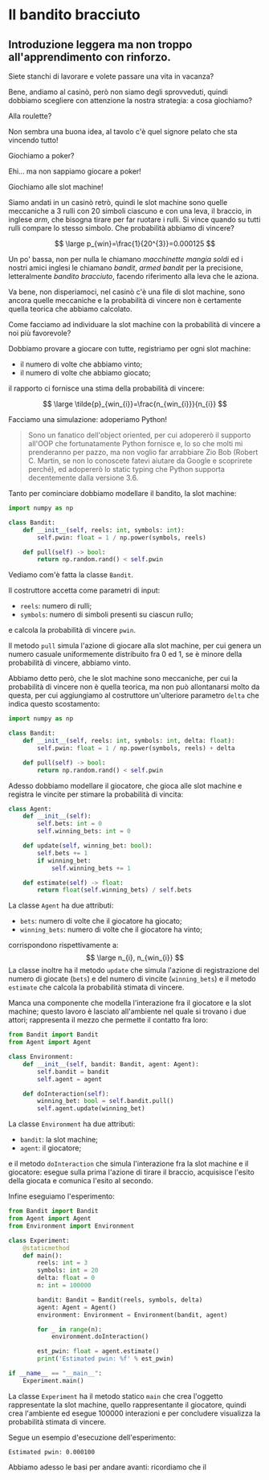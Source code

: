 # Il bandito bracciuto
## Introduzione leggera ma non troppo all'apprendimento con rinforzo.

Siete stanchi di lavorare e volete passare una vita in vacanza?

Bene, andiamo al casinò, però non siamo degli sprovveduti, quindi dobbiamo scegliere con attenzione la nostra strategia: a cosa giochiamo?

Alla roulette?

Non sembra una buona idea, al tavolo c'è quel signore pelato che sta vincendo tutto!

Giochiamo a poker?

Ehi... ma non sappiamo giocare a poker!

Giochiamo alle slot machine!

Siamo andati in un casinò retrò, quindi le slot machine sono quelle meccaniche a 3 rulli con 20 simboli ciascuno e con una leva, il braccio, in inglese _arm_, che bisogna tirare per far ruotare i rulli. Si vince quando su tutti rulli compare lo stesso simbolo. Che probabilità abbiamo di vincere?

$$
\large p_{win}=\frac{1}{20^{3}}=0.000125
$$

Un po' bassa, non per nulla le chiamano _macchinette mangia soldi_ ed i nostri amici inglesi le chiamano _bandit_, _armed bandit_ per la precisione, letteralmente _bandito bracciuto_, facendo riferimento alla leva che le aziona.

Va bene, non disperiamoci, nel casinò c'è una file di slot machine, sono ancora quelle meccaniche e la probabilità di vincere non è certamente quella teorica che abbiamo calcolato.

Come facciamo ad individuare la slot machine con la probabilità di vincere a noi più favorevole?

Dobbiamo provare a giocare con tutte, registriamo per ogni slot machine:

- il numero di volte che abbiamo vinto;
- il numero di volte che abbiamo giocato;

il rapporto ci fornisce una stima della probabilità di vincere:

$$
\large \tilde{p}_{win_{i}}=\frac{n_{win_{i}}}{n_{i}}
$$

Facciamo una simulazione: adoperiamo Python!

> Sono un fanatico dell'object oriented, per cui adopererò il supporto all'OOP che fortunatamente Python fornisce e, lo so che molti mi prenderanno per pazzo, ma non voglio far arrabbiare Zio Bob (Robert C. Martin, se non lo conoscete fatevi aiutare da Google e scoprirete perché), ed adopererò lo static typing che Python supporta decentemente dalla versione 3.6.

Tanto per cominciare dobbiamo modellare il bandito, la slot machine:

```python
import numpy as np

class Bandit:
    def __init__(self, reels: int, symbols: int):
        self.pwin: float = 1 / np.power(symbols, reels)

    def pull(self) -> bool:
        return np.random.rand() < self.pwin
```

Vediamo com'è fatta la classe ```Bandit```.

Il costruttore accetta come parametri di input:
- ```reels```: numero di rulli;
- ```symbols```: numero di simboli presenti su ciascun rullo;

e calcola la probabilità di vincere ```pwin```.

Il metodo ```pull``` simula l'azione di giocare alla slot machine, per cui genera un numero casuale uniformemente distribuito fra 0 ed 1, se è minore della probabilità di vincere, abbiamo vinto.

Abbiamo detto però, che le slot machine sono meccaniche, per cui la probabilità di vincere non è quella teorica, ma non può allontanarsi molto da questa, per cui aggiungiamo al costruttore un'ulteriore parametro ```delta``` che indica questo scostamento:

```python
import numpy as np

class Bandit:
    def __init__(self, reels: int, symbols: int, delta: float):
        self.pwin: float = 1 / np.power(symbols, reels) + delta

    def pull(self) -> bool:
        return np.random.rand() < self.pwin
```

Adesso dobbiamo modellare il giocatore, che gioca alle slot machine e registra le vincite per stimare la probabilità di vincita:

```python
class Agent:
    def __init__(self):
        self.bets: int = 0
        self.winning_bets: int = 0

    def update(self, winning_bet: bool):
        self.bets += 1
        if winning_bet:
            self.winning_bets += 1

    def estimate(self) -> float:
        return float(self.winning_bets) / self.bets
```

La classe ```Agent``` ha due attributi:

- ```bets```: numero di volte che il giocatore ha giocato;
- ```winning_bets```: numero di volte che il giocatore ha vinto;

corrispondono rispettivamente a:
$$
\large n_{i}, n_{win_{i}}
$$
La classe inoltre ha il metodo ```update``` che simula l'azione di registrazione del numero di giocate (```bets```) e del numero di vincite (```winning_bets```) e il metodo ```estimate``` che calcola la probabilità stimata di vincere.

Manca una componente che modella l'interazione fra il giocatore e la slot machine; questo lavoro è lasciato all'ambiente nel quale si trovano i due attori; rappresenta il mezzo che permette il contatto fra loro:

```python
from Bandit import Bandit
from Agent import Agent

class Environment:
    def __init__(self, bandit: Bandit, agent: Agent):
        self.bandit = bandit
        self.agent = agent

    def doInteraction(self):
        winning_bet: bool = self.bandit.pull()
        self.agent.update(winning_bet)
```

La classe ```Environment``` ha due attributi:

- ```bandit```: la slot machine;
- ```agent```: il giocatore;

e il metodo ```doInteraction``` che simula l'interazione fra la slot machine e il giocatore: esegue sulla prima l'azione di tirare il braccio, acquisisce l'esito della giocata e comunica l'esito al secondo.

Infine eseguiamo l'esperimento:

```python
from Bandit import Bandit
from Agent import Agent
from Environment import Environment

class Experiment:
    @staticmethod
    def main():
        reels: int = 3
        symbols: int = 20
        delta: float = 0
        n: int = 100000

        bandit: Bandit = Bandit(reels, symbols, delta)
        agent: Agent = Agent()
        environment: Environment = Environment(bandit, agent)

        for _ in range(n):
            environment.doInteraction()

        est_pwin: float = agent.estimate()
        print('Estimated pwin: %f' % est_pwin)

if __name__ == "__main__":
    Experiment.main()
```

La classe ```Experiment``` ha il metodo statico ```main``` che crea l'oggetto rappresentate la slot machine, quello rappresentante il giocatore, quindi crea l'ambiente ed esegue 100000 interazioni e per concludere visualizza la probabilità stimata di vincere.

Segue un esempio d'esecuzione dell'esperimento:

```
Estimated pwin: 0.000100
```

Abbiamo adesso le basi per andare avanti: ricordiamo che il 